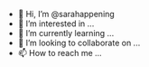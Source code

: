 - 👋 Hi, I’m @sarahappening
- 👀 I’m interested in ...
- 🌱 I’m currently learning ...
- 💞️ I’m looking to collaborate on ...
- 📫 How to reach me ...

<!---
sarahappening/sarahappening is a ✨ special ✨ repository because its `README.md` (this file) appears on your GitHub profile.
You can click the Preview link to take a look at your changes.
--->
